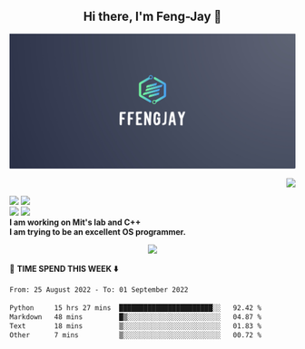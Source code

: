 <h2 align="center"> Hi there, I'm Feng-Jay 👋 </h2>  

![](https://github.com/Feng-Jay/DataStruct/blob/master/Image/1.png)  

<img align="right" src="https://github-readme-stats.vercel.app/api?username=Feng-Jay&show_icons=true&icon_color=CE1D2D&text_color=718096&bg_color=ffffff&hide_title=true" />


&emsp;

![](https://visitor-badge.glitch.me/badge?page_id=Feng-Jay.readme)
![](https://img.shields.io/badge/Concentrate-Cpp-blue)  
![](https://img.shields.io/badge/Rust-primer-orange)
![](https://img.shields.io/badge/Target-OS-9cf)  
**I am working on Mit's lab and C++**  
**I am trying to be an excellent OS programmer.**  

<div align="center"> <img src="https://metrics.lecoq.io/sun0225SUN?template=classic&config.timezone=Asia%2FShanghai"> </div>


📘 **TIME SPEND THIS WEEK ⬇️**
<!--START_SECTION:waka-->

```text
From: 25 August 2022 - To: 01 September 2022

Python     15 hrs 27 mins  ███████████████████████░░   92.42 %
Markdown   48 mins         █▒░░░░░░░░░░░░░░░░░░░░░░░   04.87 %
Text       18 mins         ▒░░░░░░░░░░░░░░░░░░░░░░░░   01.83 %
Other      7 mins          ▒░░░░░░░░░░░░░░░░░░░░░░░░   00.72 %
```

<!--END_SECTION:waka-->
